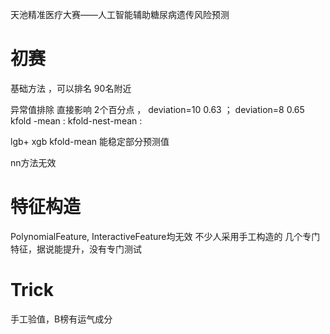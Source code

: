 天池精准医疗大赛——人工智能辅助糖尿病遗传风险预测 


# 初赛 

基础方法 ，可以排名 90名附近    

异常值排除 直接影响 2个百分点 ，  deviation=10  0.63 ； deviation=8 0.65 
kfold -mean  : 
kfold-nest-mean : 

lgb+ xgb kfold-mean 能稳定部分预测值

nn方法无效 

# 特征构造 

PolynomialFeature, InteractiveFeature均无效 
不少人采用手工构造的 几个专门特征，据说能提升，没有专门测试

# Trick

手工验值，B榜有运气成分
